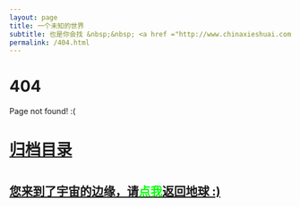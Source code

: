 ```yaml
---
layout: page
title: 一个未知的世界
subtitle: 也是你会找 &nbsp;&nbsp; <a href ="http://www.chinaxieshuai.com/arch.html">架构</a>&nbsp;&nbsp; <a href ="http://www.chinaxieshuai.com/life.html">生活故事</a>&nbsp;&nbsp; <a href ="http://www.chinaxieshuai.com/jvm.html">JVM</a>&nbsp;&nbsp; <a href ="http://www.chinaxieshuai.com/spring-boot.html">Spring Boot</a>&nbsp;&nbsp; <a href ="http://www.chinaxieshuai.com/spring-cloud.html">Spring Cloud</a>
permalink: /404.html
---
```


# 404

Page not found! :(

<h1><a href ="http://www.chinaxieshuai.com/archives.html">归档目录</a><h1>

<h2><a href="http://www.chinaxieshuai.com/archives.html">您来到了宇宙的边缘，请<span style="color:#00FF00">点我</span>返回地球 :)</a></h2>
